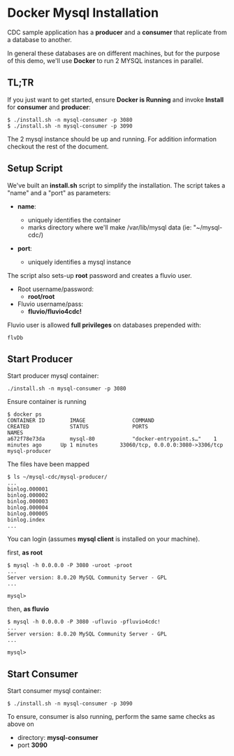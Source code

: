 # Docker Mysql Installation

CDC sample application has a **producer** and a **consumer** that replicate from a database to another.

In general these databases are on different machines, but for the purpose of this demo, we'll use **Docker** to run 2 MYSQL instances in parallel.

## TL;TR

If you just want to get started, ensure **Docker is Running** and invoke **Install** for **consumer** and **producer**:

```
$ ./install.sh -n mysql-consumer -p 3080
$ ./install.sh -n mysql-consumer -p 3090
```

The 2 mysql instance should be up and running. For addition information checkout the rest of the document.

## Setup Script

We've built an **install.sh** script to simplify the installation. The script takes a "name" and a "port" as parameters:

* **name**:
  * uniquely identifies the container
  * marks directory where we'll make /var/lib/mysql data (ie: "~/mysql-cdc/<name>)

* **port**:
  * uniquely identifies a mysql instance

The script also sets-up **root** password and creates a fluvio user.

* Root username/password: 
    * **root/root**
* Fluvio username/pass: 
    * **fluvio/fluvio4cdc!**

Fluvio user is allowed **full privileges** on databases prepended with:

```
flvDb
```

## Start Producer

Start producer mysql container:

```
./install.sh -n mysql-consumer -p 3080
```

Ensure container is running

```
$ docker ps
CONTAINER ID        IMAGE               COMMAND                  CREATED             STATUS              PORTS                               NAMES
a672f78e73da        mysql-80            "docker-entrypoint.s…"    1 minutes ago      Up 1 minutes       33060/tcp, 0.0.0.0:3080->3306/tcp   mysql-producer
```

The files have been mapped

```
$ ls ~/mysql-cdc/mysql-producer/
... 
binlog.000001
binlog.000002
binlog.000003		
binlog.000004
binlog.000005
binlog.index
...
```

You can login (assumes **mysql client** is installed on your machine).

first, **as root**

```
$ mysql -h 0.0.0.0 -P 3080 -uroot -proot
...
Server version: 8.0.20 MySQL Community Server - GPL
...

mysql> 
```

then, **as fluvio**

```
$ mysql -h 0.0.0.0 -P 3080 -ufluvio -pfluvio4cdc!
...
Server version: 8.0.20 MySQL Community Server - GPL
...

mysql> 
```


## Start Consumer

Start consumer mysql container:

```
$ ./install.sh -n mysql-consumer -p 3090
```

To ensure, consumer is also running, perform the same same checks as above on 
* directory: **mysql-consumer**
* port **3090**

